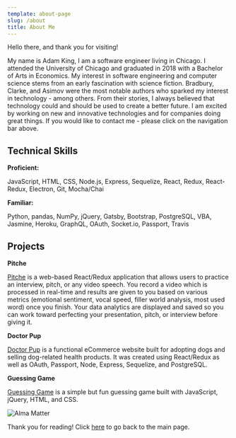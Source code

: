 ```yaml
---
template: about-page
slug: /about
title: About Me
---
```


Hello there, and thank you for visiting!

My name is Adam King, I am a software engineer living in Chicago. I attended the University of Chicago and graduated in 2018 with a Bachelor of Arts in Economics. My interest in software engineering and computer science stems from an early fascination with science fiction. Bradbury, Clarke, and Asimov were the most notable authors who sparked my interest in technology - among others. From their stories, I always believed that technology could and should be used to create a better future. I am excited by working on new and innovative technologies and for companies doing great things. If you would like to contact me - please click on the navigation bar above. 

## Technical Skills ##

**Proficient:**

JavaScript, HTML, CSS, Node.js, Express, Sequelize, React, Redux, React-Redux, Electron, Git, Mocha/Chai

**Familiar:**

Python, pandas, NumPy, jQuery, Gatsby, Bootstrap, PostgreSQL, VBA, Jasmine, Heroku, GraphQL, OAuth, Socket.io, Passport, Travis

## Projects ##

**Pitche**

[Pitche](https://pitche-ml.herokuapp.com/) is a web-based React/Redux application that allows users to practice an interview, pitch, or any video speech. You record a video which is processed in real-time and results are given to you based on various metrics (emotional sentiment, vocal speed, filler world analysis, most used word) once you finish. Your data analytics are displayed and saved so you can work toward perfecting your presentation, pitch, or interview before giving it.

**Doctor Pup**

[Doctor Pup](https://doctor-pup.herokuapp.com/) is a functional eCommerce website built for adopting dogs and selling dog-related health products. It was created using React/Redux as well as OAuth, Passport, Node, Express, Sequelize, and PostgreSQL.

**Guessing Game**

[Guessing Game](https://a-d-king.github.io/guessing-game-final/) is a simple but fun guessing game built with JavaScript, jQuery, HTML, and CSS.

![Alma Matter](/assets/uchicago.jpeg "Alma Matter")

Thank you for reading! Click [here](https://www.adamdonaldking.com/blog) to go back to the main page.